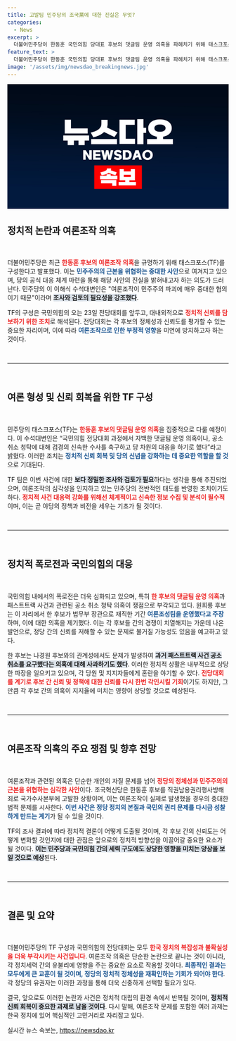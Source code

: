 ```yaml
---
title: 고발팀 민주당의 조국黨에 대한 진실은 무엇?
categories:
  - News
excerpt: >
  더불어민주당이 한동훈 국민의힘 당대표 후보의 댓글팀 운영 의혹을 파헤치기 위해 태스크포스를 꾸립니다. 전당대회와 관련된 폭로전이 격해지는 가운데, 여론조작의 중대성을 강조하며 신속한 수사를 촉구하고 있습니다.
feature_text: >
  더불어민주당이 한동훈 국민의힘 당대표 후보의 댓글팀 운영 의혹을 파헤치기 위해 태스크포스를 꾸립니다. 전당대회와 관련된 폭로전이 격해지는 가운데, 여론조작의 중대성을 강조하며 신속한 수사를 촉구하고 있습니다.
image: '/assets/img/newsdao_breakingnews.jpg'
---
```


<p><img src="/assets/img/newsdao_breakingnews.jpg" alt="flaretime 속보" /></p>

<h2 data-ke-size="size26">정치적 논란과 여론조작 의혹</h2>

<p data-ke-size="size16">&nbsp;</p>

<p>더불어민주당은 최근 <b><span style="color: #ee2323;">한동훈 후보의 여론조작 의혹</span></b>을 규명하기 위해 태스크포스(TF)를 구성한다고 발표했다. 이는 <b><span style="color: #1a5490;">민주주의의 근본을 위협하는 중대한 사안</span></b>으로 여겨지고 있으며, 당의 공식 대응 체계 마련을 통해 해당 사안의 진실을 밝혀내고자 하는 의도가 드러난다. 민주당의 이 이해식 수석대변인은 "여론조작이 민주주의 파괴에 매우 중대한 혐의이기 때문"이라며 <b><span style="background-color: #21538527;">조사와 검토의 필요성을 강조했다</span></b>.</p>

<p>TF의 구성은 국민의힘의 오는 23일 전당대회를 앞두고, 대내외적으로 <b><span style="color: #ee2323;">정치적 신뢰를 담보하기 위한 조치</span></b>로 해석된다. 전당대회는 각 후보의 정체성과 신뢰도를 평가할 수 있는 중요한 자리이며, 이에 따라 <b><span style="color: #1a5490;">여론조작으로 인한 부정적 영향</span></b>을 미연에 방지하고자 하는 것이다. </p>

<p><br>
<hr>
<br></p>

<h2 data-ke-size="size26">여론 형성 및 신뢰 회복을 위한 TF 구성</h2>

<p data-ke-size="size16">&nbsp;</p>

<p>민주당의 태스크포스(TF)는 <b><span style="color: #ee2323;">한동훈 후보의 댓글팀 운영 의혹</span></b>을 집중적으로 다룰 예정이다. 이 수석대변인은 “국민의힘 전당대회 과정에서 자백한 댓글팀 운영 의혹이나, 공소 취소 청탁에 대해 검경의 신속한 수사를 촉구하고 당 차원의 대응을 하기로 했다”라고 밝혔다. 이러한 조치는 <b><span style="color: #1a5490;">정치적 신뢰 회복 및 당의 신념을 강화하는 데 중요한 역할을 할 것</span></b>으로 기대된다.</p>

<p>TF 팀은 이번 사건에 대한 <b><span style="background-color: #21538527;">보다 정밀한 조사와 검토가 필요</span></b>하다는 생각을 통해 추진되었으며, 여론조작의 심각성을 인지하고 있는 민주당의 전반적인 태도를 반영한 조치이기도 하다. <b><span style="color: #ee2323;">정치적 사건 대응력 강화를 위해선 체계적이고 신속한 정보 수집 및 분석이 필수적</span></b>이며, 이는 곧 야당의 정책과 비전을 세우는 기초가 될 것이다.</p>

<p><br>
<hr>
<br></p>

<h2 data-ke-size="size26">정치적 폭로전과 국민의힘의 대응</h2>

<p data-ke-size="size16">&nbsp;</p>

<p>국민의힘 내에서의 폭로전은 더욱 심화되고 있으며, 특히 <b><span style="color: #ee2323;">한 후보의 댓글팀 운영 의혹</span></b>과 패스트트랙 사건과 관련된 공소 취소 청탁 의혹이 쟁점으로 부각되고 있다. 원희룡 후보는 이 자리에서 한 후보가 법무부 장관으로 재직한 기간 <b><span style="color: #1a5490;">여론조성팀을 운영했다고 주장</span></b>하며, 이에 대한 의혹을 제기했다. 이는 각 후보들 간의 경쟁이 치열해지는 가운데 나온 발언으로, 정당 간의 신뢰를 저해할 수 있는 문제로 불거질 가능성도 있음을 예고하고 있다.</p>

<p>한 후보는 나경원 후보와의 관계성에서도 문제가 발생하여 <b><span style="background-color: #21538527;">과거 패스트트랙 사건 공소 취소를 요구했다는 의혹에 대해 사과하기도 했다</span></b>. 이러한 정치적 상활은 내부적으로 상당한 파장을 일으키고 있으며, 각 당원 및 지지자들에게 혼란을 야기할 수 있다. <b><span style="color: #ee2323;">전당대회를 계기로 후보 간 신뢰 및 정책에 대한 신뢰를 다시 한번 각인시킬 기회</span></b>이기도 하지만, 그만큼 각 후보 간의 의혹이 지지율에 미치는 영향이 상당할 것으로 예상된다.</p>

<p><br>
<hr>
<br></p>

<h2 data-ke-size="size26">여론조작 의혹의 주요 쟁점 및 향후 전망</h2>

<p data-ke-size="size16">&nbsp;</p>

<p>여론조작과 관련된 의혹은 단순한 개인의 자질 문제를 넘어 <b><span style="color: #ee2323;">정당의 정체성과 민주주의의 근본을 위협하는 심각한 사안</span></b>이다. 조국혁신당은 한동훈 후보를 직권남용권리행사방해죄로 국가수사본부에 고발한 상황이며, 이는 여론조작이 실제로 발생했을 경우의 중대한 법적 문제를 시사한다. <b><span style="color: #1a5490;">이번 사건은 정당 정치의 본질과 국민의 권리 문제를 다시금 성찰하게 만드는 계기</span></b>가 될 수 있을 것이다.</p>

<p>TF의 조사 결과에 따라 정치적 결론이 어떻게 도출될 것이며, 각 후보 간의 신뢰도는 어떻게 변화할 것인지에 대한 관점은 앞으로의 정치적 방향성을 이끌어갈 중요한 요소가 될 것이다. <b><span style="background-color: #21538527;">이는 민주당과 국민의힘 간의 세력 구도에도 상당한 영향을 미치는 양상을 보일 것으로 예상</span></b>된다. </p>

<p><br>
<hr>
<br></p>

<h2 data-ke-size="size26">결론 및 요약</h2>

<p data-ke-size="size16">&nbsp;</p>

<p>더불어민주당의 TF 구성과 국민의힘의 전당대회는 모두 <b><span style="color: #ee2323;">한국 정치의 복잡성과 불확실성을 더욱 부각시키는 사건입니다</span></b>. 여론조작 의혹은 단순한 논란으로 끝나는 것이 아니라, 각 정치세력 간의 유불리에 영향을 주는 중요한 요소로 작용할 것이다. <b><span style="color: #1a5490;">최종적인 결과는 모두에게 큰 교훈이 될 것이며, 정당의 정치적 정체성을 재확인하는 기회가 되어야 한다</span></b>. 각 정당의 유권자는 이러한 과정을 통해 더욱 신중하게 선택할 필요가 있다. </p>

<p>결국, 앞으로도 이러한 논란과 사건은 정치적 대립의 환경 속에서 반복될 것이며, <b><span style="background-color: #21538527;">정치적 신뢰 회복이 중요한 과제로 남을 것이다</span></b>. 다시 말해, 여론조작 문제를 포함한 여러 과제는 한국 정치에 있어 핵심적인 고민거리로 자리잡고 있다.</p>
실시간 뉴스 속보는, <a href="https://newsdao.kr" rel="dofollow">https://newsdao.kr</a>


